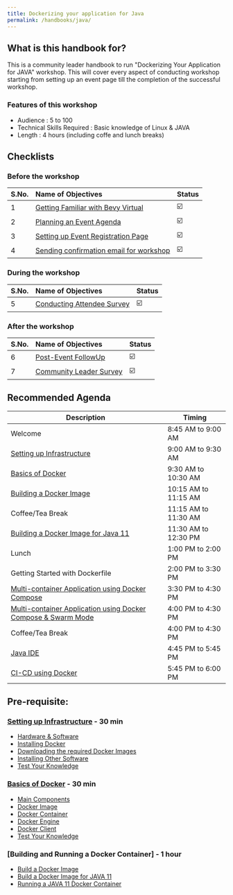 ```yaml
---
title: Dockerizing your application for Java 
permalink: /handbooks/java/
---
```


## What is this handbook for?

This is a community leader handbook to run "Dockerizing Your Application for JAVA" workshop. This will cover every aspect of conducting workshop starting from setting up an event page till the completion of the successful workshop. 

### Features of this workshop

- Audience : 5 to 100
- Technical Skills Required : Basic knowledge of Linux & JAVA
- Length : 4 hours (including coffe and lunch breaks)


## Checklists 

### Before the workshop

S.No. | Name of Objectives | Status | 
:------------ | :-------------| :-------------|
1 | [Getting Familiar with Bevy Virtual](/housekeeping/virtual/README.md) |  ☑️ |
2 | [Planning an Event Agenda](/housekeeping/plan-an-event-agenda/README.md) |  ☑️ |
3 | [Setting up Event Registration Page](/housekeeping/event/README.md) | ☑️ |
4 | [Sending confirmation email for workshop](/housekeeping/email/README.md) |  ☑️ |


### During the workshop

S.No. | Name of Objectives | Status | 
:------------ | :-------------| :-------------|
5 | [Conducting Attendee Survey](/housekeeping/attendeesurvey/README.md) |  ☑️ |


### After the workshop

S.No. | Name of Objectives | Status | 
:------------ | :-------------| :-------------|
6 | [Post-Event FollowUp](/housekeeping/postevent/README.md) |  ☑️ |
7 | [Community Leader Survey](/housekeeping/clsurvey/README.md)  |  ☑️ |



## Recommended Agenda


| Description | Timing |
| --- | --- |
| Welcome | 8:45 AM to 9:00 AM |
| [Setting up Infrastructure](java/infrastructure/README.md) | 9:00 AM to 9:30 AM |
| [Basics of Docker](#basics-of-docker---1-hour) | 9:30 AM to 10:30 AM |
| [Building a Docker Image](#building-a-docker-image---1-hour) | 10:15 AM to 11:15 AM |
| Coffee/Tea Break | 11:15 AM to 11:30 AM |
| [Building a Docker Image for Java 11](#building-a-docker-image-for-java-11---1-hour) | 11:30 AM to 12:30 PM|
| Lunch | 1:00 PM to 2:00 PM |
| Getting Started with Dockerfile| 2:00 PM to 3:30 PM |
| [Multi-container Application using Docker Compose](#multi-container-application-using-docker-compose---30-min) | 3:30 PM to 4:30 PM|
| [Multi-container Application using Docker Compose & Swarm Mode](#multi-container-application-using-docker-compose-and-swarm---30-min) | 4:00 PM to 4:30 PM |
| Coffee/Tea Break | 4:00 PM to 4:30 PM |
| [Java IDE](#java-ide---1-hour) | 4:45 PM to 5:45 PM |
| [CI-CD using Docker](#ci-cd-using-docker) | 5:45 PM to 6:00 PM |





## Pre-requisite:

### [Setting up Infrastructure](#setting-up-infrastructure) - 30 min

- [Hardware & Software](/infra/hardware/README.md)
- [Installing Docker](/infra/installing-docker/README.md)
- [Downloading the required Docker Images](/infra/downloading-docker-images/README.md)
- [Installing Other Software](/infra/installing-other-software/README.md)
- [Test Your Knowledge](infra/quiz1/README.md)


### [Basics of Docker](#basics-of-docker) - 30 min
- [Main Components](/docker/components/README.md)
- [Docker Image](/docker/docker-image/README.md)
- [Docker Container](/docker/docker-container/README.md)
- [Docker Engine](/docker/docker-engine/README.md)
- [Docker Client](/docker/docker-client/README.md)
- [Test Your Knowledge](/docker/infra/quiz2/README.md)


### [Building and Running a Docker Container] - 1 hour
 - [Build a Docker Image](/docker/build-a-docker-image/README.md)
 - [Build a Docker Image for JAVA 11](/docker/build-a-docker-image/README.md)
 - [Running a JAVA 11 Docker Container](/docker/running-a-JAVA-11-docker-container/README.md)
